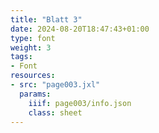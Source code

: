 ```yaml
---
title: "Blatt 3"
date: 2024-08-20T18:47:43+01:00
type: font
weight: 3
tags:
- Font
resources:
- src: "page003.jxl"
  params:
    iiif: page003/info.json
    class: sheet
---
```

